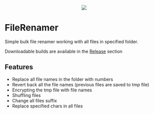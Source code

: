 </p>
<p align="center">
  <img src="https://user-images.githubusercontent.com/68167377/223794447-c7196290-ae31-4675-a1d4-6ba621063c12.png"/>
</p>

# FileRenamer

Simple bulk file renamer working with all files in specified folder.

Downloadable builds are available in the [Release](https://github.com/SitronX/FileRenamer/releases) section

## Features
- Replace all file names in the folder with numbers
- Revert back all the file names (previous files are saved to tmp file)
- Encrypting the tmp file with file names
- Shuffling files
- Change all files suffix
- Replace specified chars in all files
